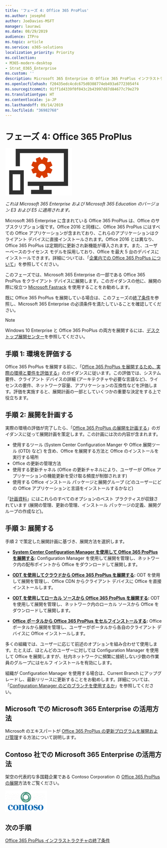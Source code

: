 ```yaml
---
title: 'フェーズ 4: Office 365 ProPlus'
ms.author: josephd
author: JoeDavies-MSFT
manager: laurawi
ms.date: 08/29/2019
audience: ITPro
ms.topic: article
ms.service: o365-solutions
localization_priority: Priority
ms.collection:
- M365-modern-desktop
- Strat_O365_Enterprise
ms.custom: ''
description: Microsoft 365 Enterprise の Office 365 ProPlus インフラストラクチャを展開する手順。
ms.openlocfilehash: f20435edc4cdc675d0308774eb493a67723054f4
ms.sourcegitcommit: 91ff1d4339f0f043c2b43997d87d84677c79e279
ms.translationtype: HT
ms.contentlocale: ja-JP
ms.lasthandoff: 09/14/2019
ms.locfileid: "36982768"
---
```

# <a name="phase-4-office-365-proplus"></a>フェーズ 4: Office 365 ProPlus

![](./media/deploy-foundation-infrastructure/O365proplus_icon.png)

*これは Microsoft 365 Enterprise および Microsoft 365 Education のバージョン E3 および E5 に適用されます。*

Microsoft 365 Enterprise に含まれている Office 365 ProPlus は、Office のサブスクリプション版です。Office 2016 と同様に、Office 365 ProPlus にはすべての Office アプリケーションが含まれており、これらのアプリケーションはクライアント デバイスに直接インストールされます。Office 2016 とは異なり、Office 365 ProPlus は定期的に更新され新機能が導入されます。また、ユーザーベースのライセンス モデルを採用しており、Office を最大 5 台のデバイスにインストールできます。詳細については、「[企業内での Office 365 ProPlus について](https://docs.microsoft.com/deployoffice/about-office-365-proplus-in-the-enterprise)」を参照してください。

このフェーズでは、Microsoft 365 Enterprise の一部である Office 365 ProPlus をクライアント デバイスに展開します。このガイダンスの他に、展開の際に役立つ [Microsoft Fastrack](https://fasttrack.microsoft.com/office) を使用することをお勧めします。 

既に Office 365 ProPlus を展開している場合は、このフェーズの[終了条件](office365proplus-exit-criteria.md)を参照し、Microsoft 365 Enterprise の必須条件を満たしていることを確認してください。

>[!Note]
>Windows 10 Enterprise と Office 365 ProPlus の両方を展開するには、[デスクトップ展開センター](desktop-deployment-center-home.md)を参照してください。
>

## <a name="step-1-assess-your-environment"></a>手順 1: 環境を評価する

Office 365 ProPlus を展開する前に、「[Office 365 ProPlus を展開するため、実際の環境と要件を評価する](https://docs.microsoft.com/DeployOffice/assess-office-365-proplus)」のガイダンスに従います。この評価では、システム要件、クライアント デバイスの詳細 (アーキテクチャや必要な言語など)、ライセンスの要件、ネットワーク容量、アプリケーションの互換性などを評価します。評価を実施すると、展開計画の一部としていくつかの重要な決定をする上で役立ちます。

## <a name="step-2-plan-your-deployment"></a>手順 2: 展開を計画する

実際の環境の評価が完了したら、「[Office 365 ProPlus の展開を計画する](https://docs.microsoft.com/DeployOffice/plan-office-365-proplus)」のガイダンスに従って展開計画を策定します。この計画には次の内容が含まれます。 

- 使用するツール (System Center Configuration Manger や Office 展開ツール (OTD) など) を含め、Office を展開する方法と Office のインストールを実行する場所
- Office の更新の管理方法
- 使用する更新チャネル (Office の更新チャネルにより、ユーザーが Office アプリケーションの機能更新を受け取る頻度が制御されます)
- 使用する Office インストール パッケージと展開グループ (どのユーザーにどの Office アプリケーションと言語をインストールするかなど)

「[計画資料](https://docs.microsoft.com/DeployOffice/plan-office-365-proplus)」にはこれらのすべてのオプションのベスト プラクティスが収録されています (展開の管理、更新の管理、インストール パッケージの定義、展開グループの作成など)。 

## <a name="step-3-deploy"></a>手順 3: 展開する

手順 2 で策定した展開計画に基づき、展開方法を選択します。

- **[System Center Configuration Manager を使用して Office 365 ProPlus を展開する](https://docs.microsoft.com/deployoffice/deploy-office-365-proplus-with-system-center-configuration-manager):** Configuration Manager を使用して展開を管理し、ネットワーク内の配布ポイントから Office をダウンロードして展開します。

- **[ODT を使用してクラウドから Office 365 ProPlus を展開する](https://docs.microsoft.com/deployoffice/deploy-office-365-proplus-from-the-cloud):** ODT を使用して展開を管理し、Office CDN からクライアント デバイスに Office を直接インストールします。
 
- **[ODT を使用してローカル ソースから Office 365 ProPlus を展開する](https://docs.microsoft.com/deployoffice/deploy-office-365-proplus-from-a-local-source):** ODT を使用して展開を管理し、ネットワーク内のローカル ソースから Office をダウンロードして展開します。 

- **[Office ポータルから Office 365 ProPlus をセルフインストールする](https://support.office.com/article/Download-and-install-or-reinstall-Office-365-or-Office-2016-on-a-PC-or-Mac-4414EAAF-0478-48BE-9C42-23ADC4716658):** Office ポータルから展開を管理し、ユーザーがポータルから各自のクライアント デバイスに Office インストールします。

多くの組織では、ユーザーに応じて前述のオプションを組み合わせて使用します。たとえば、ほとんどのユーザーに対しては Configuration Manager を使用して Office を展開しますが、社内ネットワークに頻繁に接続しない少数の作業員のグループにはセルフ インストールを有効にします。 

組織が Configuration Manager を使用する場合は、Current Branch にアップグレードし、最新リリースに更新することをお勧めします。詳細については、「[Configuration Manager のどのブランチを使用するか](https://docs.microsoft.com/sccm/core/understand/which-branch-should-i-use)」を参照してください。

## <a name="how-microsoft-does-microsoft-365-enterprise"></a>Microsoft での Microsoft 365 Enterprise の活用方法

Microsoft のエキスパートが [Office 365 ProPlus の更新プログラムを展開および管理](https://www.microsoft.com/ja-JP/itshowcase/deploying-and-managing-microsoft-365#primaryR7)する方法について説明します。

## <a name="how-contoso-did-microsoft-365-enterprise"></a>Contoso 社での Microsoft 365 Enterprise の活用方法

架空の代表的な多国籍企業である Contoso Corporation の [Office 365 ProPlus の展開](contoso-o365pp.md)方法をご覧ください。

![](./media/contoso-overview/contoso-icon.png)

## <a name="next-step"></a>次の手順

[Office 365 ProPlus インフラストラクチャの終了条件](office365proplus-exit-criteria.md)
